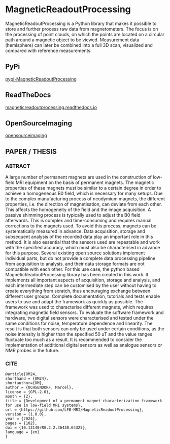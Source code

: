 # MagneticReadoutProcessing

[](./documentation/images/example_visualization.png)

MagneticReadoutProcessing is a Python library that makes it possible to store and further process raw data from magnetometers. The focus is on the processing of point clouds, on which the points are located on a circular path around a magnetic object to be viewed. Measurement data (hemisphere) can later be combined into a full 3D scan, visualized and compared with reference measurements.

## PyPi

[pypi-MagneticReadoutProcessing](https://pypi.org/project/MagneticReadoutProcessing/)

## ReadTheDocs

[magneticreadoutprocessing.readthedocs.io](https://magneticreadoutprocessing.readthedocs.io/en/latest/)

## OpenSourceImaging

[opensourceimaging](https://www.opensourceimaging.org/project/magneticreadoutprocessing/)

## PAPER / THESIS

### ABTRACT

A large number of permanent magnets are used in the construction of low-field MRI equipment on the basis of permanent magnets.
The magnetic properties of these magnets must be similar to a certain degree in order to achieve a homogeneous B0 field, which is necessary for many setups. Due to the complex manufacturing process of neodymium magnets, the different properties, i.e. the direction of magnetisation, can deviate from each other.
This affects the homogeneity of the field and the image acquisition. A passive shimming process is typically used to adjust the B0 field afterwards. This is complex and time-consuming and requires manual corrections to the magnets used. To avoid this process, magnets can be systematically measured in advance. Data acquisition, storage and subsequent analysis of the recorded data play an important role in this method. It is also essential that the sensors used are repeatable and work with the specified accuracy, which must also be characterised in advance for this purpose. Several existing open source solutions implement individual parts, but do not provide a complete data processing pipeline from acquisition to analysis, and their data storage formats are not compatible with each other. For this use case, the python based MagneticReadoutProcessing library has been created in this work.
It implements all important aspects of acquisition, storage and analysis, and each intermediate step can be customised by the user without having to create everything from scratch, thus encouraging exchange between different user groups. Complete documentation, tutorials and tests enable users to use and adapt the framework as quickly as possible.
The framework was used to characterise different magnets, which requires integrating magnetic field sensors.
To evaluate the software framework and hardware, two digital sensors were characterised and tested under the same conditions for noise, temperature dependence and linearity. The result is that both sensors can only be used under certain conditions, as the noise intensity is higher than the specified 50 uT and the value ranges fluctuate too much as a result. It is recommended to consider the implementation of additional digital sensors as well as analogue sensors or NMR probes in the future.


### CITE

```
@article{OM24,
shorthand = {OM24},
shortauthor={OM},
author = {OCHSENDORF, Marcel},
license = {GPL-2.0},
month = {2},
title = {Development of a permanent magnet characterization framework for use in low-field MRI systems},
url = {https://github.com/LFB-MRI/MagneticReadoutProcessing},
version = {1.0.0},
year = {2024},
pages = {102},
doi = {10.13140/RG.2.2.36430.64325},
language = {en}
}
```
